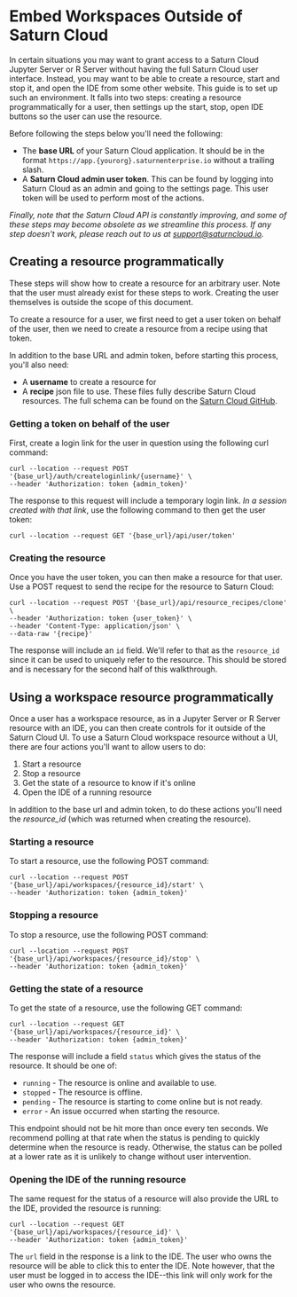 # Embed Workspaces Outside of Saturn Cloud


In certain situations you may want to grant access to a Saturn Cloud Jupyter Server or R Server without having the full Saturn Cloud user interface. Instead, you may want to be able to create a resource, start and stop it, and open the IDE from some other website. This guide is to set up such an environment. It falls into two steps: creating a resource programmatically for a user, then settings up the start, stop, open IDE buttons so the user can use the resource.

Before following the steps below you'll need the following:

* The **base URL** of your Saturn Cloud application. It should be in the format `https://app.{yourorg}.saturnenterprise.io`
without a trailing slash.
* A **Saturn Cloud admin user token**. This can be found by logging into Saturn Cloud as an admin and going to the settings page. This user token will be used to perform most of the actions.

_Finally, note that the Saturn Cloud API is constantly improving, and some of these steps may become obsolete as we streamline this process. If any step doesn't work, please reach out to us at [support@saturncloud.io](mailto:support@saturncloud.io)._

## Creating a resource programmatically

These steps will show how to create a resource for an arbitrary user. Note that the user must already exist for these steps to work. Creating the user themselves is outside the scope of this document.

To create a resource for a user, we first need to get a user token on behalf of the user, then we need to create a resource from a recipe using that token.

In addition to the base URL and admin token, before starting this process, you'll also need:

* A **username** to create a resource for
* A **recipe** json file to use. These files fully describe Saturn Cloud resources. The full schema can be found on the [Saturn Cloud GitHub](https://github.com/saturncloud/recipes).

### Getting a token on behalf of the user

First, create a login link for the user in question using the following curl command:

```shell
curl --location --request POST '{base_url}/auth/createloginlink/{username}' \
--header 'Authorization: token {admin_token}'
```

The response to this request will include a temporary login link. _In a session created with that link_, use the following command to then get the user token:

```shell
curl --location --request GET '{base_url}/api/user/token'
```

### Creating the resource

Once you have the user token, you can then make a resource for that user. Use a POST request to send the recipe for the resource to Saturn Cloud:

```shell
curl --location --request POST '{base_url}/api/resource_recipes/clone' \
--header 'Authorization: token {user_token}' \
--header 'Content-Type: application/json' \
--data-raw '{recipe}'
```

The response will include an `id` field. We'll refer to that as the `resource_id` since it can be used to uniquely refer to the resource.
This should be stored and is necessary for the second half of this walkthrough.

## Using a workspace resource programmatically

Once a user has a workspace resource, as in a Jupyter Server or R Server resource with an IDE, you can then create controls for it outside of the Saturn Cloud UI. To use a Saturn Cloud workspace resource without a UI, there are four actions you'll want to allow users to do:

1. Start a resource
2. Stop a resource
3. Get the state of a resource to know if it's online
4. Open the IDE of a running resource

In addition to the base url and admin token, to do these actions you'll need the _resource_id_ (which was returned when creating the resource).

### Starting a resource

To start a resource, use the following POST command:

```shell
curl --location --request POST '{base_url}/api/workspaces/{resource_id}/start' \
--header 'Authorization: token {admin_token}'
```

### Stopping a resource

To stop a resource, use the following POST command:

```shell
curl --location --request POST '{base_url}/api/workspaces/{resource_id}/stop' \
--header 'Authorization: token {admin_token}'
```

### Getting the state of a resource

To get the state of a resource, use the following GET command:

```shell
curl --location --request GET '{base_url}/api/workspaces/{resource_id}' \
--header 'Authorization: token {admin_token}'
```

The response will include a field `status` which gives the status of the resource. It should be one of:

* `running` - The resource is online and available to use.
* `stopped` - The resource is offline.
* `pending` - The resource is starting to come online but is not ready.
* `error` - An issue occurred when starting the resource.

This endpoint should not be hit more than once every ten seconds. We recommend polling at that rate when the status is pending to quickly determine when the resource is ready. Otherwise, the status can be polled at a lower rate as it is unlikely to change without user intervention.

### Opening the IDE of the running resource

The same request for the status of a resource will also provide the URL to the IDE, provided the resource is running:

```shell
curl --location --request GET '{base_url}/api/workspaces/{resource_id}' \
--header 'Authorization: token {admin_token}'
```

The `url` field in the response is a link to the IDE. The user who owns the resource will be able to click this to enter the IDE. Note however, that the user must be logged in to access the IDE--this link will only work for the user who owns the resource.
